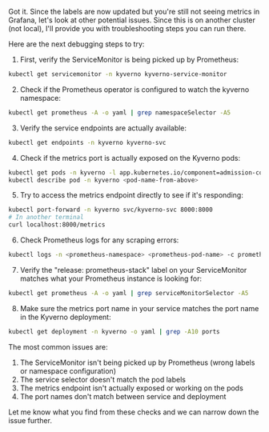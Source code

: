 Got it. Since the labels are now updated but you're still not seeing metrics in Grafana, let's look at other potential issues. Since this is on another cluster (not local), I'll provide you with troubleshooting steps you can run there.

Here are the next debugging steps to try:

1. First, verify the ServiceMonitor is being picked up by Prometheus:

```bash
kubectl get servicemonitor -n kyverno kyverno-service-monitor
```

2. Check if the Prometheus operator is configured to watch the kyverno namespace:

```bash
kubectl get prometheus -A -o yaml | grep namespaceSelector -A5
```

3. Verify the service endpoints are actually available:

```bash
kubectl get endpoints -n kyverno kyverno-svc
```

4. Check if the metrics port is actually exposed on the Kyverno pods:

```bash
kubectl get pods -n kyverno -l app.kubernetes.io/component=admission-controller -o wide
kubectl describe pod -n kyverno <pod-name-from-above>
```

5. Try to access the metrics endpoint directly to see if it's responding:

```bash
kubectl port-forward -n kyverno svc/kyverno-svc 8000:8000
# In another terminal
curl localhost:8000/metrics
```

6. Check Prometheus logs for any scraping errors:

```bash
kubectl logs -n <prometheus-namespace> <prometheus-pod-name> -c prometheus
```

7. Verify the "release: prometheus-stack" label on your ServiceMonitor matches what your Prometheus instance is looking for:

```bash
kubectl get prometheus -A -o yaml | grep serviceMonitorSelector -A5
```

8. Make sure the metrics port name in your service matches the port name in the Kyverno deployment:

```bash
kubectl get deployment -n kyverno -o yaml | grep -A10 ports
```

The most common issues are:

1. The ServiceMonitor isn't being picked up by Prometheus (wrong labels or namespace configuration)
2. The service selector doesn't match the pod labels
3. The metrics endpoint isn't actually exposed or working on the pods
4. The port names don't match between service and deployment

Let me know what you find from these checks and we can narrow down the issue further.
